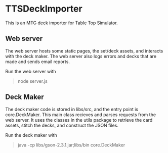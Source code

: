 # TTSDeckImporter
This is an MTG deck importer for Table Top Simulator.

## Web server
The web server hosts some static pages, the set/deck assets, and interacts with the deck maker. The web server also logs errors and decks that are made and sends email reports.

Run the web server with 
>node server.js

## Deck Maker
The deck maker code is stored in libs/src, and the entry point is core.DeckMaker. This main class recieves and parses requests from the web server. It uses the classes in the utils package to retrieve the card assets, stitch the decks, and construct the JSON files.

Run the deck maker with 
>java -cp libs/gson-2.3.1.jar;libs/bin core.DeckMaker
